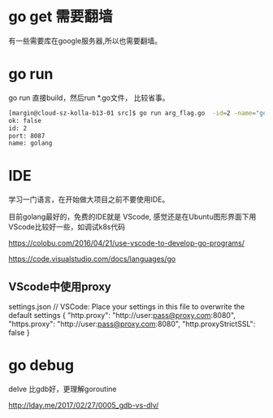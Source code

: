 
# go get 需要翻墙

有一些需要库在google服务器,所以也需要翻墙。


# go run 

go run 直接build，然后run *.go文件， 比较省事。

```bash
[margin@cloud-sz-kolla-b13-01 src]$ go run arg_flag.go  -id=2 -name="golang"  -port="8087"
ok: false
id: 2
port: 8087
name: golang

```

# IDE

学习一门语言，在开始做大项目之前不要使用IDE。 

目前golang最好的，免费的IDE就是 VScode, 感觉还是在Ubuntu图形界面下用VScode比较好一些，如调试k8s代码

https://colobu.com/2016/04/21/use-vscode-to-develop-go-programs/

https://code.visualstudio.com/docs/languages/go

## VScode中使用proxy

 settings.json
 // VSCode: Place your settings in this file to overwrite the default settings
 {
   "http.proxy": "http://user:pass@proxy.com:8080",
   "https.proxy": "http://user:pass@proxy.com:8080",
   "http.proxyStrictSSL": false
 }

# go debug 

delve 比gdb好，更理解goroutine

http://lday.me/2017/02/27/0005_gdb-vs-dlv/


